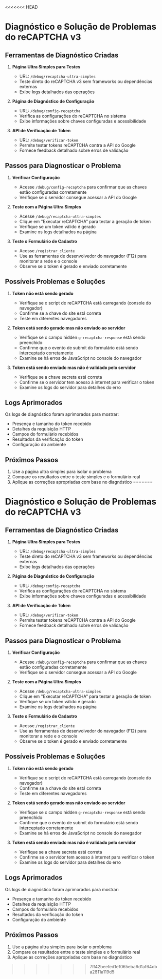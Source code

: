 <<<<<<< HEAD
# Diagnóstico e Solução de Problemas do reCAPTCHA v3

## Ferramentas de Diagnóstico Criadas

1. **Página Ultra Simples para Testes**
   - URL: `/debug/recaptcha-ultra-simples`
   - Teste direto do reCAPTCHA v3 sem frameworks ou dependências externas
   - Exibe logs detalhados das operações

2. **Página de Diagnóstico de Configuração**
   - URL: `/debug/config-recaptcha`
   - Verifica as configurações do reCAPTCHA no sistema
   - Exibe informações sobre chaves configuradas e acessibilidade

3. **API de Verificação de Token**
   - URL: `/debug/verificar-token`
   - Permite testar tokens reCAPTCHA contra a API do Google
   - Fornece feedback detalhado sobre erros de validação

## Passos para Diagnosticar o Problema

1. **Verificar Configuração**
   - Acesse `/debug/config-recaptcha` para confirmar que as chaves estão configuradas corretamente
   - Verifique se o servidor consegue acessar a API do Google

2. **Teste com a Página Ultra Simples**
   - Acesse `/debug/recaptcha-ultra-simples` 
   - Clique em "Executar reCAPTCHA" para testar a geração de token
   - Verifique se um token válido é gerado
   - Examine os logs detalhados na página

3. **Teste o Formulário de Cadastro**
   - Acesse `/registrar_cliente` 
   - Use as ferramentas de desenvolvedor do navegador (F12) para monitorar a rede e o console
   - Observe se o token é gerado e enviado corretamente

## Possíveis Problemas e Soluções

1. **Token não está sendo gerado**
   - Verifique se o script do reCAPTCHA está carregando (console do navegador)
   - Confirme se a chave do site está correta
   - Teste em diferentes navegadores

2. **Token está sendo gerado mas não enviado ao servidor**
   - Verifique se o campo hidden `g-recaptcha-response` está sendo preenchido
   - Confirme que o evento de submit do formulário está sendo interceptado corretamente
   - Examine se há erros de JavaScript no console do navegador

3. **Token está sendo enviado mas não é validado pelo servidor**
   - Verifique se a chave secreta está correta
   - Confirme se o servidor tem acesso à internet para verificar o token
   - Examine os logs do servidor para detalhes do erro

## Logs Aprimorados

Os logs de diagnóstico foram aprimorados para mostrar:
- Presença e tamanho do token recebido
- Detalhes da requisição HTTP
- Campos do formulário recebidos
- Resultados da verificação do token
- Configuração do ambiente

## Próximos Passos

1. Use a página ultra simples para isolar o problema
2. Compare os resultados entre o teste simples e o formulário real
3. Aplique as correções apropriadas com base no diagnóstico
=======
# Diagnóstico e Solução de Problemas do reCAPTCHA v3

## Ferramentas de Diagnóstico Criadas

1. **Página Ultra Simples para Testes**
   - URL: `/debug/recaptcha-ultra-simples`
   - Teste direto do reCAPTCHA v3 sem frameworks ou dependências externas
   - Exibe logs detalhados das operações

2. **Página de Diagnóstico de Configuração**
   - URL: `/debug/config-recaptcha`
   - Verifica as configurações do reCAPTCHA no sistema
   - Exibe informações sobre chaves configuradas e acessibilidade

3. **API de Verificação de Token**
   - URL: `/debug/verificar-token`
   - Permite testar tokens reCAPTCHA contra a API do Google
   - Fornece feedback detalhado sobre erros de validação

## Passos para Diagnosticar o Problema

1. **Verificar Configuração**
   - Acesse `/debug/config-recaptcha` para confirmar que as chaves estão configuradas corretamente
   - Verifique se o servidor consegue acessar a API do Google

2. **Teste com a Página Ultra Simples**
   - Acesse `/debug/recaptcha-ultra-simples` 
   - Clique em "Executar reCAPTCHA" para testar a geração de token
   - Verifique se um token válido é gerado
   - Examine os logs detalhados na página

3. **Teste o Formulário de Cadastro**
   - Acesse `/registrar_cliente` 
   - Use as ferramentas de desenvolvedor do navegador (F12) para monitorar a rede e o console
   - Observe se o token é gerado e enviado corretamente

## Possíveis Problemas e Soluções

1. **Token não está sendo gerado**
   - Verifique se o script do reCAPTCHA está carregando (console do navegador)
   - Confirme se a chave do site está correta
   - Teste em diferentes navegadores

2. **Token está sendo gerado mas não enviado ao servidor**
   - Verifique se o campo hidden `g-recaptcha-response` está sendo preenchido
   - Confirme que o evento de submit do formulário está sendo interceptado corretamente
   - Examine se há erros de JavaScript no console do navegador

3. **Token está sendo enviado mas não é validado pelo servidor**
   - Verifique se a chave secreta está correta
   - Confirme se o servidor tem acesso à internet para verificar o token
   - Examine os logs do servidor para detalhes do erro

## Logs Aprimorados

Os logs de diagnóstico foram aprimorados para mostrar:
- Presença e tamanho do token recebido
- Detalhes da requisição HTTP
- Campos do formulário recebidos
- Resultados da verificação do token
- Configuração do ambiente

## Próximos Passos

1. Use a página ultra simples para isolar o problema
2. Compare os resultados entre o teste simples e o formulário real
3. Aplique as correções apropriadas com base no diagnóstico
>>>>>>> 7ff42beefed1ef065eba6d1af64dba2811a119d5
